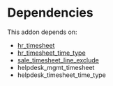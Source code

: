 # Dependencies

This addon depends on:

- [hr_timesheet](https://github.com/bringout/oca-ocb-hr/tree/7056a6865f6bd273a5c4cfc973b3c7a819ee6af0/odoo-bringout-oca-ocb-hr_timesheet)
- [hr_timesheet_time_type](https://github.com/bringout/oca-mrp)
- [sale_timesheet_line_exclude](https://github.com/bringout/oca-mrp)
- helpdesk_mgmt_timesheet
- helpdesk_timesheet_time_type
